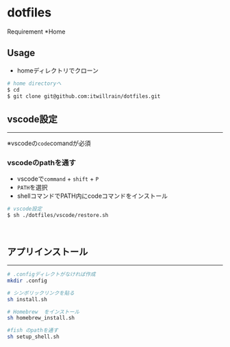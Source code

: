# dotfiles

Requirement
*Home

## Usage

* homeディレクトリでクローン

```bash
# home directoryへ
$ cd
$ git clone git@github.com:itwillrain/dotfiles.git
```

## vscode設定

---

※vscodeの`code`comandが必須

### vscodeのpathを通す

* vscodeで`command` + `shift` + `P`
* `PATH`を選択
* shellコマンドでPATH内にcodeコマンドをインストール

```bash
# vscode設定
$ sh ./dotfiles/vscode/restore.sh
```

<br>

## アプリインストール

---

```bash
# .configディレクトがなければ作成
mkdir .config

# シンボリックリンクを貼る
sh install.sh

# Homebrew  をインストール
sh homebrew_install.sh

#fish のpathを通す
sh setup_shell.sh
```
